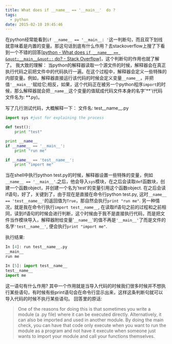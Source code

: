 ```yaml
---
title: What does if __name__ == '__main__'  do ?
tags:
  - python
date: 2015-02-10 19:45:46
---
```


在python经常能看到`if __name__ == '__main__: '`这一判断句，而且双下划线就意味着是内置的变量。那这句话到底有什么作用？去stackoverflow上搜了下看到一个不错的回答[[python - What does `if __name__ == &quot;__main__&quot;:` do? - Stack Overflow]](http://http://stackoverflow.com/questions/419163/what-does-if-name-main-do "python - What does `if __name__ == &quot;__main__&quot;:` do? - Stack Overflow")，这个判断句的作用也就了解了。
我大致的理解：
当python的解释器读取一个源文件的时候，解释器会在真正执行代码之前把文件中的代码执行一遍。在这个过程中，解释器会定义一些特殊的内部变量。例如，解释器直接运行该代码的时候会定义变量`__name__`，并把值`'__main__'`赋给它;相反，如果，这个代码正在被另一个python程序`import`的时候，那么解释器就会把`__name__`这个变量的值赋成代码文件本身的名字'**'(代码文件名为: **.py)。

写了几行测试代码，大概解释一下：
文件名: test__name__.py

``` python
import sys #just for explaining the process

def test():
    print "test"

print __name__
if __name__ == '__main__':
    print "run me"

if __name__ == 'test__name__':
    print "import me"
```

当在shell中执行python test.py的时候，解释器设置一些特殊的变量，例如`__name__ == '__main__'`.之后，他会导入`sys`模块，在之后会读取`def`函数块，创建一个函数object，并创建一个名为'test'的变量引用这个函数object. 在之后会读if语句，好了，关键到了，由于现在是直接在命令行python test.py, 这时`__name__ == 'test__name__'`的返回值为`True`，那自然会执行`print "run me"`. 另一种情况，就是我在命令行执行`import test__name__`, 在读取if语句之前的过程和之前相同，读到if语句的时候会进行判断，这个时候由于我不是直接执行代码，而是把文件当作模块导入，解释器附给变量'`__name__`'的值不再是`'__main__'`了而是文件的名字`'test__name__'`, 便会执行`print "import me"`.

执行结果:
``` python
In [4]: run test__name__.py
__main__
run me

In [5]: import test__name__
test__name__
import me
```

这一语句有什么作用? 其中一个作用就是当导入代码的时候我们很多时候并不想执行某些语句，有时候有些print语句会在命令行显示出来，这样这条判断句就可以导入代码的时候不执行某些语句。
回答里的原话:

> One of the reasons for doing this is that sometimes you write a module (a .py file) where it can be executed directly. Alternatively, it can also be imported and used in another module. By doing the main check, you can have that code only execute when you want to run the module as a program and not have it execute when someone just wants to import your module and call your functions themselves.
